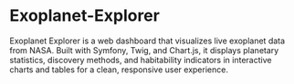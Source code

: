 # Exoplanet-Explorer
Exoplanet Explorer is a web dashboard that visualizes live exoplanet data from NASA. Built with Symfony, Twig, and Chart.js, it displays planetary statistics, discovery methods, and habitability indicators in interactive charts and tables for a clean, responsive user experience.
